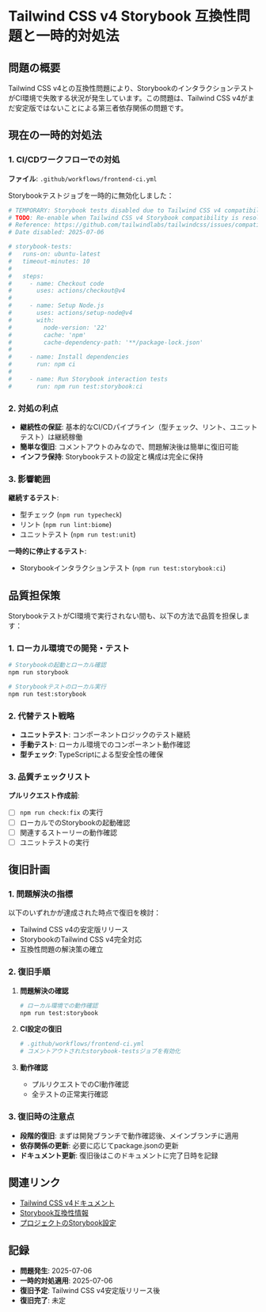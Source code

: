 # Tailwind CSS v4 Storybook 互換性問題と一時的対処法

## 問題の概要

Tailwind CSS v4との互換性問題により、StorybookのインタラクションテストがCI環境で失敗する状況が発生しています。この問題は、Tailwind CSS v4がまだ安定版ではないことによる第三者依存関係の問題です。

## 現在の一時的対処法

### 1. CI/CDワークフローでの対処

**ファイル**: `.github/workflows/frontend-ci.yml`

Storybookテストジョブを一時的に無効化しました：

```yaml
# TEMPORARY: Storybook tests disabled due to Tailwind CSS v4 compatibility issues
# TODO: Re-enable when Tailwind CSS v4 Storybook compatibility is resolved
# Reference: https://github.com/tailwindlabs/tailwindcss/issues/compatibility-tracking
# Date disabled: 2025-07-06

# storybook-tests:
#   runs-on: ubuntu-latest
#   timeout-minutes: 10
#   
#   steps:
#     - name: Checkout code
#       uses: actions/checkout@v4
#       
#     - name: Setup Node.js
#       uses: actions/setup-node@v4
#       with:
#         node-version: '22'
#         cache: 'npm'
#         cache-dependency-path: '**/package-lock.json'
#         
#     - name: Install dependencies
#       run: npm ci
#       
#     - name: Run Storybook interaction tests
#       run: npm run test:storybook:ci
```

### 2. 対処の利点

- **継続性の保証**: 基本的なCI/CDパイプライン（型チェック、リント、ユニットテスト）は継続稼働
- **簡単な復旧**: コメントアウトのみなので、問題解決後は簡単に復旧可能
- **インフラ保持**: Storybookテストの設定と構成は完全に保持

### 3. 影響範囲

**継続するテスト**:
- 型チェック (`npm run typecheck`)
- リント (`npm run lint:biome`)
- ユニットテスト (`npm run test:unit`)

**一時的に停止するテスト**:
- Storybookインタラクションテスト (`npm run test:storybook:ci`)

## 品質担保策

StorybookテストがCI環境で実行されない間も、以下の方法で品質を担保します：

### 1. ローカル環境での開発・テスト

```bash
# Storybookの起動とローカル確認
npm run storybook

# Storybookテストのローカル実行
npm run test:storybook
```

### 2. 代替テスト戦略

- **ユニットテスト**: コンポーネントロジックのテスト継続
- **手動テスト**: ローカル環境でのコンポーネント動作確認
- **型チェック**: TypeScriptによる型安全性の確保

### 3. 品質チェックリスト

**プルリクエスト作成前**:
- [ ] `npm run check:fix` の実行
- [ ] ローカルでのStorybookの起動確認
- [ ] 関連するストーリーの動作確認
- [ ] ユニットテストの実行

## 復旧計画

### 1. 問題解決の指標

以下のいずれかが達成された時点で復旧を検討：

- Tailwind CSS v4の安定版リリース
- StorybookのTailwind CSS v4完全対応
- 互換性問題の解決策の確立

### 2. 復旧手順

1. **問題解決の確認**
   ```bash
   # ローカル環境での動作確認
   npm run test:storybook
   ```

2. **CI設定の復旧**
   ```yaml
   # .github/workflows/frontend-ci.yml
   # コメントアウトされたstorybook-testsジョブを有効化
   ```

3. **動作確認**
   - プルリクエストでのCI動作確認
   - 全テストの正常実行確認

### 3. 復旧時の注意点

- **段階的復旧**: まずは開発ブランチで動作確認後、メインブランチに適用
- **依存関係の更新**: 必要に応じてpackage.jsonの更新
- **ドキュメント更新**: 復旧後はこのドキュメントに完了日時を記録

## 関連リンク

- [Tailwind CSS v4ドキュメント](https://tailwindcss.com/blog/tailwindcss-v4-alpha)
- [Storybook互換性情報](https://storybook.js.org/docs/api/main-config)
- [プロジェクトのStorybook設定](../src/components/)

## 記録

- **問題発生**: 2025-07-06
- **一時的対処適用**: 2025-07-06
- **復旧予定**: Tailwind CSS v4安定版リリース後
- **復旧完了**: 未定